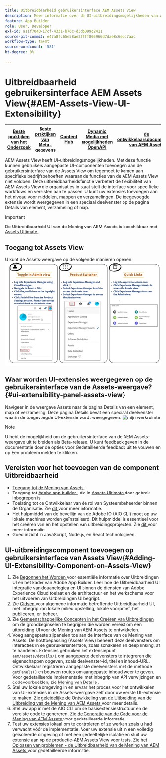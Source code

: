 ```yaml
---
title: Uitbreidbaarheid gebruikersinterface AEM Assets View
description: Meer informatie over de UI-uitbreidingsmogelijkheden van AEM Assets View. Met de gebruikersinterface van de AEM Assets View kunt u aangepaste UI-componenten toevoegen om aan specifieke bedrijfsbehoeften te voldoen.
feature: App Builder
role: User, Developer
exl-id: a11f7043-17cf-4331-b76c-d3db099c2411
source-git-commit: e47a8fc65e58ae2ffff805966d7dae8c6edc7aac
workflow-type: tm+mt
source-wordcount: '581'
ht-degree: 0%

---
```


# Uitbreidbaarheid gebruikersinterface AEM Assets View{#AEM-Assets-View-UI-Extensibility}

| [ Beste praktijken van het Onderzoek ](/help/assets/search-best-practices.md) | [ Beste praktijken van Meta-gegevens ](/help/assets/metadata-best-practices.md) | [ Content Hub ](/help/assets/product-overview.md) | [ Dynamic Media met mogelijkheden OpenAPI ](/help/assets/dynamic-media-open-apis-overview.md) | [ de ontwikkelaarsdocumentatie van AEM Assets ](https://developer.adobe.com/experience-cloud/experience-manager-apis/) |
| ------------- | --------------------------- |---------|----|-----|

AEM Assets View heeft UI-uitbreidingsmogelijkheden. Met deze functie kunnen gebruikers aangepaste UI-componenten toevoegen aan de gebruikersinterface van de Assets View om tegemoet te komen aan specifieke bedrijfsbehoeften waaraan de functies van de AEM Assets View niet voldoen. Deze uitbreidbaarheidsfunctie verbetert de flexibiliteit van AEM Assets View die organisaties in staat stelt de interface voor specifieke workflows en vereisten aan te passen.
U kunt uw extensies toevoegen aan het niveau voor middelen, mappen en verzamelingen. De toegevoegde extensie wordt weergegeven in een speciaal deelvenster op de pagina Details van element, verzameling of map.

>[!IMPORTANT]
> De Uitbreidbaarheid UI van de Mening van AEM Assets is beschikbaar met [ Assets Ultimate ](/help/assets/assets-ultimate-overview.md).

## <a id="1"></a> Toegang tot Assets View

U kunt de Assets-weergave op de volgende manieren openen:
![ toegang-activa-mening-ui ](/help/assets/assets/access-assets-view.jpg)

## Waar worden UI-extensies weergegeven op de gebruikersinterface van de Assets-weergave? {#ui-extensibility-panel-assets-view}

Navigeer in de weergave Assets naar de pagina Details van een element, map of verzameling. Deze pagina Details bevat een speciaal deelvenster waarin de toegevoegde UI-extensie wordt weergegeven.
![ mijn werkruimte ](/help/assets/assets/my-workspace-assets-view3.png)

>[!NOTE]
>
> U hebt de mogelijkheid om de gebruikersinterface van de AEM Assets-weergave uit te breiden als Beta-release. U kunt feedback geven in de documentatie door de opties voor Gedetailleerde feedback uit te vouwen en op Een probleem melden te klikken.

## Vereisten voor het toevoegen van de component Uitbreidbaarheid

* [ Toegang tot de Mening van Assets ](#1).
* Toegang tot [ Adobe app builder ](https://developer.adobe.com/app-builder/docs/overview/), die in [ Assets Ultimate ](/help/assets/assets-ultimate-overview.md) door gebrek inbegrepen is.
* Toelating tot de Ontwikkelaar van de rol van Systeembeheerder binnen de Organisatie. Zie [ dit ](https://developer.adobe.com/uix/docs/guides/get-access/) voor meer informatie.
* Het hulpmiddel van de bevellijn van de Adobe IO (AIO CLI) moet op uw lokale machines worden geïnstalleerd. Dit hulpmiddel is essentieel voor het creëren van en het opstellen van uitbreidingsprojecten. Zie [ dit ](https://developer.adobe.com/app-builder/docs/getting_started/#local-environment-set-up) voor meer informatie.
* Goed inzicht in JavaScript, Node.js, en React technologieën.

## UI-uitbreidingscomponent toevoegen op gebruikersinterface van Assets View{#Adding-UI-Extensibility-Component-on-Assets-View}

1. Zie [ Begonnen het Worden ](https://developer.adobe.com/uix/docs/getting-started/) voor essentiële informatie over Uitbreidingen UI en het kader van Adobe App Builder. Leer hoe de Uitbreidbaarheid UI integratie van douanelogica en UI binnen de diensten van Adobe Experience Cloud toelaat en de architectuur en het werkschema voor het uitvoeren van Uitbreidingen UI begrijpt.
1. Zie [ Gidsen ](https://developer.adobe.com/uix/docs/guides/) voor algemene informatie betreffende Uitbreidbaarheid UI, met inbegrip van lokale milieu opstelling, lokale voorproef, het publiceren, en beheer.
1. Zie [ Gemeenschappelijke Concepten in het Creëren van Uitbreidingen ](https://developer.adobe.com/uix/docs/services/aem-assets-view/api/commons/) om de grondbeginselen te begrijpen die worden vereist om een uitbreiding UI voor de Mening van AEM Assets te ontwikkelen.
1. Voeg aangepaste zijpanelen toe aan de interface van de Mening van Assets. De hosttoepassing (Assets View) beheert deze deelvensters om interacties in de gebruikersinterface, zoals schakelen en deep linking, af te handelen. Extensies gebruiken het extensiepunt `aem/assets/details/1` om aangepaste deelvensters te integreren die eigenschappen opgeven, zoals deelvenster-id, titel en inhoud-URL. Ontwikkelaars registreren aangepaste deelvensters met de methode `getPanels()` en bouwen routes om aangepaste inhoud weer te geven. Voor gedetailleerde implementatie, met inbegrip van API verwijzingen en codevoorbeelden, zie [ Mening van Details ](https://developer.adobe.com/uix/docs/services/aem-assets-view/api/details-view/).
1. Stel uw lokale omgeving in en ervaar het proces voor het ontwikkelen van UI-extensies in de Assets-weergave zelf door uw eerste UI-extensie te maken. Zie [ geleidelijke de Ontwikkeling van de Uitbreiding van de Uitbreiding van de Mening van AEM Assets ](https://developer.adobe.com/uix/docs/services/aem-assets-view/extension-development/) voor meer details.
1. Stel uw app in met de AIO CLI om de basisextensiestructuur en de vereiste code te genereren. Zie [ de Generatie van de Code voor de Mening van AEM Assets ](https://developer.adobe.com/uix/docs/services/aem-assets-view/code-generation/) voor gedetailleerde informatie.
1. Test uw extensies lokaal om te controleren of ze werken zoals u had verwacht vóór de implementatie. Voer uw extensie uit in een volledig geïsoleerde omgeving of met een gedeeltelijke isolatie en sluit uw extensie aan op de productie-AEM Assets View voor tests. Zie [ het Oplossen van problemen - de Uitbreidbaarheid van de Mening van AEM Assets ](https://developer.adobe.com/uix/docs/services/aem-assets-view/debug/) voor gedetailleerde informatie.
